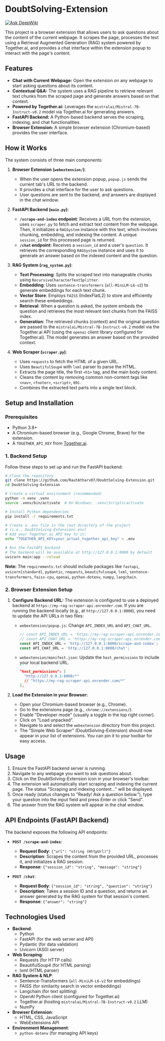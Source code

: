 # DoubtSolving-Extension
[![Ask DeepWiki](https://devin.ai/assets/askdeepwiki.png)](https://deepwiki.com/RautAtharv07/DoubtSolving-Extension.git)

This project is a browser extension that allows users to ask questions about the content of the current webpage. It scrapes the page, processes the text using a Retrieval Augmented Generation (RAG) system powered by Together.ai, and provides a chat interface within the extension popup to interact with the page's content.

## Features

*   **Chat with Current Webpage:** Open the extension on any webpage to start asking questions about its content.
*   **Contextual Q&A:** The system uses a RAG pipeline to retrieve relevant text chunks from the scraped page and generate answers based on that context.
*   **Powered by Together.ai:** Leverages the `mistralai/Mistral-7B-Instruct-v0.2` model via Together.ai for generating answers.
*   **FastAPI Backend:** A Python-based backend serves the scraping, indexing, and chat functionalities.
*   **Browser Extension:** A simple browser extension (Chromium-based) provides the user interface.

## How it Works

The system consists of three main components:

1.  **Browser Extension (`webextension/`)**:
    *   When the user opens the extension popup, `popup.js` sends the current tab's URL to the backend.
    *   It provides a chat interface for the user to ask questions.
    *   User questions are sent to the backend, and answers are displayed in the chat window.

2.  **FastAPI Backend (`main.py`)**:
    *   **`/scrape-and-index` endpoint**: Receives a URL from the extension, uses `scraper.py` to fetch and extract text content from the webpage. Then, it initializes a `RAGSystem` instance with this text, which involves chunking, embedding, and indexing the content. A unique `session_id` for this processed page is returned.
    *   **`/chat` endpoint**: Receives a `session_id` and a user's `question`. It retrieves the corresponding `RAGSystem` instance and uses it to generate an answer based on the indexed content and the question.

3.  **RAG System (`rag_system.py`)**:
    *   **Text Processing**: Splits the scraped text into manageable chunks using `RecursiveCharacterTextSplitter`.
    *   **Embedding**: Uses `sentence-transformers` (`all-MiniLM-L6-v2`) to generate embeddings for each text chunk.
    *   **Vector Store**: Employs `FAISS` (IndexFlatL2) to store and efficiently search these embeddings.
    *   **Retrieval**: When a question is asked, the system embeds the question and retrieves the most relevant text chunks from the FAISS index.
    *   **Generation**: The retrieved chunks (context) and the original question are passed to the `mistralai/Mistral-7B-Instruct-v0.2` model via the Together.ai API (using the `openai` client library configured for Together.ai). The model generates an answer based on the provided context.

4.  **Web Scraper (`scraper.py`)**:
    *   Uses `requests` to fetch the HTML of a given URL.
    *   Uses `BeautifulSoup4` with `lxml` parser to parse the HTML.
    *   Extracts the page title, the first `<h1>` tag, and the main body content.
    *   Cleans the content by removing common non-content tags like `<nav>`, `<footer>`, `<script>`, etc.
    *   Combines the extracted text parts into a single text block.

## Setup and Installation

### Prerequisites

*   Python 3.8+
*   A Chromium-based browser (e.g., Google Chrome, Brave) for the extension.
*   A `TOGETHER_API_KEY` from [Together.ai](https://www.together.ai/).

### 1. Backend Setup

Follow these steps to set up and run the FastAPI backend:

```bash
# Clone the repository
git clone https://github.com/RautAtharv07/DoubtSolving-Extension.git
cd DoubtSolving-Extension

# Create a virtual environment (recommended)
python -m venv .venv
source .venv/bin/activate  # On Windows: .venv\Scripts\activate

# Install Python dependencies
pip install -r requirements.txt

# Create a .env file in the root directory of the project
# (i.e., DoubtSolving-Extension/.env)
# Add your Together.ai API key to it:
echo "TOGETHER_API_KEY=your_actual_together_api_key" > .env

# Run the FastAPI backend
# The backend will be available at http://127.0.0.1:8000 by default
uvicorn main:app --reload
```

**Note:** The `requirements.txt` should include packages like `fastapi`, `uvicorn[standard]`, `pydantic`, `requests`, `beautifulsoup4`, `lxml`, `sentence-transformers`, `faiss-cpu`, `openai`, `python-dotenv`, `numpy`, `langchain`.

### 2. Browser Extension Setup

1.  **Configure Backend URL:**
    The extension is configured to use a deployed backend at `https://my-rag-scraper-api.onrender.com`.
    If you are running the backend locally (e.g., at `http://127.0.0.1:8000`), you need to update the API URLs in two files:
    *   `webextension/popup.js`:
        Change `API_INDEX_URL` and `API_CHAT_URL`.
        ```javascript
        // const API_INDEX_URL = 'https://my-rag-scraper-api.onrender.com/scrape-and-index';
        // const API_CHAT_URL = 'https://my-rag-scraper-api.onrender.com/chat';
        const API_INDEX_URL = 'http://127.0.0.1:8000/scrape-and-index';
        const API_CHAT_URL = 'http://127.0.0.1:8000/chat';
        ```
    *   `webextension/manifest.json`:
        Update the `host_permissions` to include your local backend URL.
        ```json
        "host_permissions": [
          "http://127.0.0.1:8000/*"
          // "https://my-rag-scraper-api.onrender.com/*"
        ],
        ```

2.  **Load the Extension in your Browser:**
    *   Open your Chromium-based browser (e.g., Chrome).
    *   Go to the extensions page (e.g., `chrome://extensions/`).
    *   Enable "Developer mode" (usually a toggle in the top right corner).
    *   Click on "Load unpacked".
    *   Navigate to and select the `webextension` directory from this project.
    *   The "Simple Web Scraper" (DoubtSolving-Extension) should now appear in your list of extensions. You can pin it to your toolbar for easy access.

## Usage

1.  Ensure the FastAPI backend server is running.
2.  Navigate to any webpage you want to ask questions about.
3.  Click on the DoubtSolving-Extension icon in your browser's toolbar.
4.  The extension will automatically start scraping and indexing the current page. The status "Scraping and indexing content..." will be displayed.
5.  Once ready (status changes to "Ready! Ask a question below."), type your question into the input field and press Enter or click "Send".
6.  The answer from the RAG system will appear in the chat window.

## API Endpoints (FastAPI Backend)

The backend exposes the following API endpoints:

*   **`POST /scrape-and-index`**:
    *   **Request Body**: `{"url": "string (HttpUrl)"}`
    *   **Description**: Scrapes the content from the provided URL, processes it, and initializes a RAG session.
    *   **Response**: `{"session_id": "string", "message": "string"}`

*   **`POST /chat`**:
    *   **Request Body**: `{"session_id": "string", "question": "string"}`
    *   **Description**: Takes a session ID and a question, and returns an answer generated by the RAG system for that session's content.
    *   **Response**: `{"answer": "string"}`

## Technologies Used

*   **Backend**:
    *   Python
    *   FastAPI (for the web server and API)
    *   Pydantic (for data validation)
    *   Uvicorn (ASGI server)
*   **Web Scraping**:
    *   Requests (for HTTP calls)
    *   BeautifulSoup4 (for HTML parsing)
    *   lxml (HTML parser)
*   **RAG System & NLP**:
    *   Sentence-Transformers (`all-MiniLM-L6-v2` for embeddings)
    *   FAISS (for similarity search in vector embeddings)
    *   Langchain (for text splitting)
    *   OpenAI Python client (configured for Together.ai)
    *   Together.ai (hosting `mistralai/Mistral-7B-Instruct-v0.2` LLM)
    *   NumPy
*   **Browser Extension**:
    *   HTML, CSS, JavaScript
    *   WebExtensions API
*   **Environment Management**:
    *   `python-dotenv` (for managing API keys)
